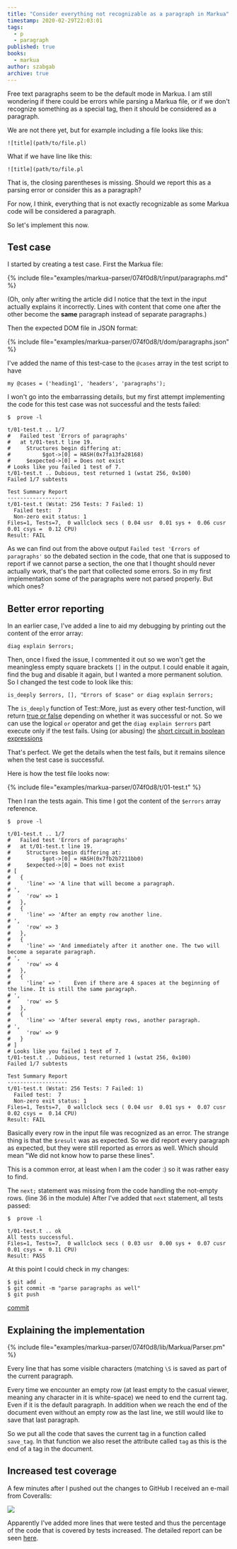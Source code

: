 ```yaml
---
title: "Consider everything not recognizable as a paragraph in Markua"
timestamp: 2020-02-29T22:03:01
tags:
  - p
  - paragraph
published: true
books:
  - markua
author: szabgab
archive: true
---
```



Free text paragraphs seem to be the default mode in Markua. I am still wondering if there could be errors while parsing
a Markua file, or if we don't recognize something as a special tag, then it should be considered as a paragraph.

We are not there yet, but for example including a file looks like this:

```
![title](path/to/file.pl)
```

What if we have line like this:

```
![title](path/to/file.pl
```

That is, the closing parentheses is missing. Should we report this as a parsing error or consider this as a paragraph?

For now, I think, everything that is not exactly recognizable as some Markua code will be considered a paragraph.

So let's implement this now.


## Test case

I started by creating a test case. First the Markua file:

{% include file="examples/markua-parser/074f0d8/t/input/paragraphs.md" %}

(Oh, only after writing the article did I notice that the text in the input actually explains it incorrectly. Lines with content that come one after the other become the **same** paragraph instead of separate paragraphs.)

Then the expected DOM file in JSON format:

{% include file="examples/markua-parser/074f0d8/t/dom/paragraphs.json" %}

I've added the name of this test-case to the `@cases` array in the test script to have

```
my @cases = ('heading1', 'headers', 'paragraphs');
```

I won't go into the embarrassing details, but my first attempt implementing the code for this test case was not successful and the tests failed:

```
$  prove -l
```

```
t/01-test.t .. 1/7
#   Failed test 'Errors of paragraphs'
#   at t/01-test.t line 19.
#     Structures begin differing at:
#          $got->[0] = HASH(0x7fa13fa28168)
#     $expected->[0] = Does not exist
# Looks like you failed 1 test of 7.
t/01-test.t .. Dubious, test returned 1 (wstat 256, 0x100)
Failed 1/7 subtests

Test Summary Report
-------------------
t/01-test.t (Wstat: 256 Tests: 7 Failed: 1)
  Failed test:  7
  Non-zero exit status: 1
Files=1, Tests=7,  0 wallclock secs ( 0.04 usr  0.01 sys +  0.06 cusr  0.01 csys =  0.12 CPU)
Result: FAIL
```

As we can find out from the above output `Failed test 'Errors of paragraphs'` so the debated
section in the code, that one that is supposed to report if we cannot parse a section, the one that I thought
should never actually work, that's the part that collected some errors. So in my first implementation
some of the paragraphs were not parsed properly. But which ones?

## Better error reporting

In an earlier case, I've added a line to aid my debugging by printing out the content of the error array:

```
diag explain $errors;
```

Then, once I fixed the issue, I commented it out so we won't get the meaningless empty square brackets `[]` in the output.
I could enable it again, find the bug and disable it again, but I wanted a more permanent solution. So I changed the test code to look like this:

```
is_deeply $errors, [], "Errors of $case" or diag explain $errors;
```

The `is_deeply` function of Test::More, just as every other test-function, will return [true or false](/boolean-values-in-perl) depending on whether it was successful or not. So we can use the logical `or` operator and get the `diag explain $errors` part execute only if the test fails. Using (or abusing) the [short circuit in boolean expressions](/short-circuit)

That's perfect. We get the details when the test fails, but it remains silence when the test case is successful.

Here is how the test file looks now:

{% include file="examples/markua-parser/074f0d8/t/01-test.t" %}

Then I ran the tests again. This time I got the content of the `$errors` array reference.

```
$  prove -l
```

```
t/01-test.t .. 1/7
#   Failed test 'Errors of paragraphs'
#   at t/01-test.t line 19.
#     Structures begin differing at:
#          $got->[0] = HASH(0x7fb2b7211bb0)
#     $expected->[0] = Does not exist
# [
#   {
#     'line' => 'A line that will become a paragraph.
# ',
#     'row' => 1
#   },
#   {
#     'line' => 'After an empty row another line.
# ',
#     'row' => 3
#   },
#   {
#     'line' => 'And immediately after it another one. The two will become a separate paragraph.
# ',
#     'row' => 4
#   },
#   {
#     'line' => '    Even if there are 4 spaces at the beginning of the line. It is still the same paragraph.
# ',
#     'row' => 5
#   },
#   {
#     'line' => 'After several empty rows, another paragraph.
# ',
#     'row' => 9
#   }
# ]
# Looks like you failed 1 test of 7.
t/01-test.t .. Dubious, test returned 1 (wstat 256, 0x100)
Failed 1/7 subtests

Test Summary Report
-------------------
t/01-test.t (Wstat: 256 Tests: 7 Failed: 1)
  Failed test:  7
  Non-zero exit status: 1
Files=1, Tests=7,  0 wallclock secs ( 0.04 usr  0.01 sys +  0.07 cusr  0.02 csys =  0.14 CPU)
Result: FAIL
```

Basically every row in the input file was recognized as an error.
The strange thing is that the `$result` was as expected. So we did report every paragraph as expected, but
they were still reported as errors as well. Which should mean "We did not know how to parse these lines".

This is a common error, at least when I am the coder :) so it was rather easy to find.

The `next;` statement was missing from the code handling the not-empty rows. (line 36 in the module)
After I've added that `next` statement, all tests passed:

```
$  prove -l
```

```
t/01-test.t .. ok
All tests successful.
Files=1, Tests=7,  0 wallclock secs ( 0.03 usr  0.00 sys +  0.07 cusr  0.01 csys =  0.11 CPU)
Result: PASS
```

At this point I could check in my changes:

```
$ git add .
$ git commit -m "parse paragraphs as well"
$ git push
```

[commit](https://github.com/szabgab/perl5-markua-parser/commit/074f0d87ca8e0ab0577104cf4bd0a24bf01f9c51)

## Explaining the implementation

{% include file="examples/markua-parser/074f0d8/lib/Markua/Parser.pm" %}

Every line that has some visible characters (matching `\S` is saved as part of the current paragraph.

Every time we encounter an empty row (at least empty to the casual viewer, meaning any character in it is white-space)
we need to end the current tag. Even if it is the default paragraph. In addition when we reach the end of the document
even without an empty row as the last line, we still would like to save that last paragraph.

So we put all the code that saves the current tag in a function called `save_tag`. In that function we also
reset the attribute called `tag` as this is the end of a tag in the document.


## Increased test coverage

A few minutes after I pushed out the changes to GitHub I received an e-mail from Coveralls:

![](/img/markua-parser-coveralls-coverage-increased-mail.png)

Apparently I've added more lines that were tested and thus the percentage of the code that is covered by tests increased.
The detailed report can be seen [here](https://coveralls.io/builds/15862795/source?filename=lib/Markua/Parser.pm).


